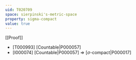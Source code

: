 ```yaml
---
uid: T020709
space: sierpinski's-metric-space
property: sigma-compact
value: true
---
```

[[Proof]]

* [T000993] [Countable|P000057]
* [I000074] [Countable|P000057] => [$\sigma$-compact|P000017]


